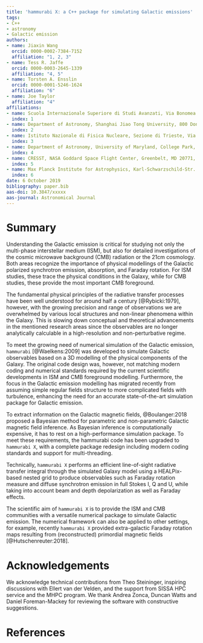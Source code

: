 ```yaml
---
title: 'hammurabi X: a C++ package for simulating Galactic emissions'
tags:
- C++
- astronomy
- Galactic emission
authors:
- name: Jiaxin Wang
  orcid: 0000-0002-7384-7152
  affiliation: "1, 2, 3"
- name: Tess R. Jaffe
  orcid: 0000-0003-2645-1339
  affiliation: "4, 5"
- name: Torsten A. Ensslin
  orcid: 0000-0001-5246-1624
  affiliation: "6"
- name: Joe Taylor
  affiliation: "4"
affiliations:
- name: Scuola Internazionale Superiore di Studi Avanzati, Via Bonomea 265, 34136 Trieste, Italy
  index: 1
- name: Department of Astronomy, Shanghai Jiao Tong University, 800 Dongchuan Road, 200240 Shanghai, China
  index: 2
- name: Istituto Nazionale di Fisica Nucleare, Sezione di Trieste, Via Bonomea 265, 34136 Trieste, Italy
  index: 3
- name: Department of Astronomy, University of Maryland, College Park, MD, 20742, USA
  index: 4
- name: CRESST, NASA Goddard Space Flight Center, Greenbelt, MD 20771, USA
  index: 5
- name: Max Planck Institute for Astrophysics, Karl-Schwarzschild-Str. 1, D-85741 Garching, Germany
  index: 6
date: 6 October 2019
bibliography: paper.bib
aas-doi: 10.3847/xxxxx
aas-journal: Astronomical Journal
---
```


# Summary

Understanding the Galactic emission is critical for studying not only the multi-phase 
interstellar medium (ISM), but also for detailed investigations of the cosmic microwave 
background (CMB) radiation or the 21cm cosmology.
Both areas recognize the importance of physical modellings of the Galactic polarized 
synchrotron emission, absorption, and Faraday rotation. 
For ISM studies, these trace the physical conditions in the Galaxy, while for CMB studies, 
these provide the most important CMB foreground.

The fundamental physical principles of the radiative transfer processes have been well 
understood for around half a century [@Rybicki:1979], however, with the growing precision 
and range of observations we are overwhelmed by various local structures and non-linear 
phenomena within the Galaxy.
This is slowing down conceptual and theoretical advancements in the mentioned research 
areas since the observables are no longer analytically calculable in a high-resolution and 
non-perturbative regime.

To meet the growing need of numerical simulation of the Galactic emission, ``hammurabi`` 
[@Waelkens:2009] was developed to simulate Galactic observables based on a 3D 
modelling of the  physical components of the Galaxy.
The original code design was, however, not matching modern coding and numerical 
standards required by the current scientific developments in ISM and CMB foreground 
modelling.
Furthermore, the focus in the Galactic emission modelling has migrated recently 
from assuming simple regular fields structure to more complicated fields with turbulence, 
enhancing the need for an accurate state-of-the-art simulation package for Galactic emission.

To extract information on the Galactic magnetic fields,
@Boulanger:2018 proposed a Bayesian method for parametric and non-parametric Galactic magnetic field inference. 
As Bayesian inference is computationally expensive, it has to rest on a high-performance 
simulation package. To meet these requirements, the hammurabi code has been upgraded 
to ``hammurabi X``, with a complete package redesign including modern coding 
standards and support for multi-threading.

Technically, ``hammurabi X`` performs an efficient line-of-sight radiative transfer integral 
through the simulated Galaxy model using a HEALPix-based nested grid to produce 
observables such as Faraday rotation measure and diffuse synchrotron 
emission in full Stokes I, Q and U, while taking into account beam and depth depolarization 
as well as Faraday effects.

The scientific aim of ``hammurabi X`` is to provide the ISM and CMB communities 
with a versatile numerical package to simulate Galactic emission.
The numerical framework can also be applied to other settings, for example, recently 
``hammurabi X`` provided extra-galactic Faraday rotation maps resulting from 
(reconstructed) primordial magnetic fields [@Hutschenreuter:2018].

# Acknowledgements

We acknowledge technical contributions from Theo Steininger,
inspiring discussions with Ellert van der Velden,
and the support from SISSA HPC service and the MHPC program.
We thank Andrea Zonca, Duncan Watts and Daniel Foreman-Mackey 
for reviewing the software with constructive suggestions.

# References
